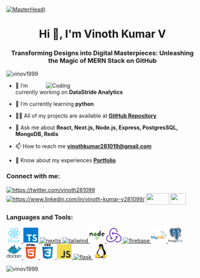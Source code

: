 [![MasterHead](https://www.digitalsolutionservices.com/img/services/website1.gif))](https://rishavchanda.io)
<h1 align="center">Hi 👋, I'm Vinoth Kumar V</h1>
<h3 align="center">Transforming Designs into Digital Masterpieces: Unleashing the Magic of MERN Stack on GitHub</h3>

<p align="left"> <img src="https://komarev.com/ghpvc/?username=vinov1999&label=Profile%20views&color=0e75b6&style=flat" alt="vinov1999" /> </p>



<img align="right" alt="Coding" width="400" src="https://cdn.dribbble.com/users/1162077/screenshots/3848914/programmer.gif">


- 🔭 I’m currently working on **DataStride Analytics**

- 🌱 I’m currently learning **python**

- 👨‍💻 All of my projects are available at <a href="https://github.com/VinoV1999?tab=repositories" target="blank">**GitHub Repository**</a>

- 💬 Ask me about **React, Next.js, Node.js, Express, PostgresSQL, MongoDB, Redis**

- 📫 How to reach me **vinothkumar281019@gmail.com**

- 📄 Know about my experiences <a href="https://vinoth-portfolio-rust.vercel.app/" target="blank">**Portfolio**</a>


<h3 align="left">Connect with me:</h3>
<p align="left">
<a href="https://twitter.com/https://twitter.com/vinoth281099" target="blank"><img align="center" src="https://raw.githubusercontent.com/rahuldkjain/github-profile-readme-generator/master/src/images/icons/Social/twitter.svg" alt="https://twitter.com/vinoth281099" height="30" width="40" /></a>
<a href="https://linkedin.com/in/https://www.linkedin.com/in/vinoth-kumar-v281099/" target="blank"><img align="center" src="https://raw.githubusercontent.com/rahuldkjain/github-profile-readme-generator/master/src/images/icons/Social/linked-in-alt.svg" alt="https://www.linkedin.com/in/vinoth-kumar-v281099/" height="30" width="40" /></a>
<a href="https://mail.google.com/mail/u/0/#inbox?compose=new" target="new"><img align="center" src="https://1000logos.net/wp-content/uploads/2018/05/Gmail-Logo.jpg" height="30" width="60" /></a>
<a href="https://discordapp.com/users/vinothkumar_" target="new"><img align="center" src="https://assets-global.website-files.com/6257adef93867e50d84d30e2/636e0a6a49cf127bf92de1e2_icon_clyde_blurple_RGB.png" height="30" width="40" /></a>
</p>

<h3 align="left">Languages and Tools:</h3>
<p align="left">
	<a href="https://reactjs.org/" target="_blank" rel="noreferrer"> <img src="https://raw.githubusercontent.com/devicons/devicon/master/icons/react/react-original-wordmark.svg" alt="react" width="40" height="40" /> </a>
	<a href="https://www.typescriptlang.org/" target="_blank" rel="noreferrer"> <img src="https://raw.githubusercontent.com/devicons/devicon/master/icons/typescript/typescript-original.svg" alt="typescript" width="40" height="40" /> </a>
	<a href="https://nextjs.org/" target="_blank" rel="noreferrer"> <img src="https://cdn.worldvectorlogo.com/logos/nextjs-2.svg" alt="nextjs" width="40" height="40" /> </a>
	<a href="https://tailwindcss.com/" target="_blank" rel="noreferrer"> <img src="https://www.vectorlogo.zone/logos/tailwindcss/tailwindcss-icon.svg" alt="tailwind" width="40" height="40" /> </a>
	<a href="https://nodejs.org" target="_blank" rel="noreferrer"> <img src="https://raw.githubusercontent.com/devicons/devicon/master/icons/nodejs/nodejs-original-wordmark.svg" alt="nodejs" width="40" height="40" /> </a>
	<a href="https://redux.js.org" target="_blank" rel="noreferrer"> <img src="https://raw.githubusercontent.com/devicons/devicon/master/icons/redux/redux-original.svg" alt="redux" width="40" height="40" /> </a>
	<a href="https://firebase.google.com/" target="_blank" rel="noreferrer"> <img src="https://www.vectorlogo.zone/logos/firebase/firebase-icon.svg" alt="firebase" width="40" height="40" /> </a>
	<a href="https://www.mysql.com/" target="_blank" rel="noreferrer"> <img src="https://raw.githubusercontent.com/devicons/devicon/master/icons/mysql/mysql-original-wordmark.svg" alt="mysql" width="40" height="40" /> </a>
	<a href="https://www.postgresql.org" target="_blank" rel="noreferrer">
		<img src="https://raw.githubusercontent.com/devicons/devicon/master/icons/postgresql/postgresql-original-wordmark.svg" alt="postgresql" width="40" height="40" />
	</a>
	<a href="https://www.docker.com/" target="_blank" rel="noreferrer"> <img src="https://raw.githubusercontent.com/devicons/devicon/master/icons/docker/docker-original-wordmark.svg" alt="docker" width="40" height="40" /> </a>
	<a href="https://www.w3.org/html/" target="_blank" rel="noreferrer"> <img src="https://raw.githubusercontent.com/devicons/devicon/master/icons/html5/html5-original-wordmark.svg" alt="html5" width="40" height="40" /> </a>
	<a href="https://www.w3schools.com/css/" target="_blank" rel="noreferrer"> <img src="https://raw.githubusercontent.com/devicons/devicon/master/icons/css3/css3-original-wordmark.svg" alt="css3" width="40" height="40" /> </a>
	<a href="https://developer.mozilla.org/en-US/docs/Web/JavaScript" target="_blank" rel="noreferrer">
  <img src="https://raw.githubusercontent.com/devicons/devicon/master/icons/javascript/javascript-original.svg" alt="javascript" width="40" height="40" />
	</a>
  <a href="https://flask.palletsprojects.com/" target="_blank" rel="noreferrer"> <img src="https://www.vectorlogo.zone/logos/pocoo_flask/pocoo_flask-icon.svg" alt="flask" width="40" height="40" /> </a>
<!-- 	<a href="https://flutter.dev" target="_blank" rel="noreferrer"> <img src="https://www.vectorlogo.zone/logos/flutterio/flutterio-icon.svg" alt="flutter" width="40" height="40" /> </a>
	<a href="https://dart.dev" target="_blank" rel="noreferrer"> <img src="https://www.vectorlogo.zone/logos/dartlang/dartlang-icon.svg" alt="dart" width="40" height="40" /> </a> -->
	<a href="https://www.linux.org/" target="_blank" rel="noreferrer"> <img src="https://raw.githubusercontent.com/devicons/devicon/master/icons/linux/linux-original.svg" alt="linux" width="40" height="40" /> </a>
	</p>

<p><img align="left" src="https://github-readme-stats.vercel.app/api/top-langs?username=vinov1999&show_icons=true&locale=en&layout=compact" alt="vinov1999" /></p>

<!-- <p>&nbsp;<img align="center" src="https://github-readme-stats.vercel.app/api?username=vinov1999&show_icons=true&locale=en" alt="vinov1999" /></p>

<p><img align="center" src="https://github-readme-streak-stats.herokuapp.com/?user=vinov1999&" alt="vinov1999" /></p> -->
